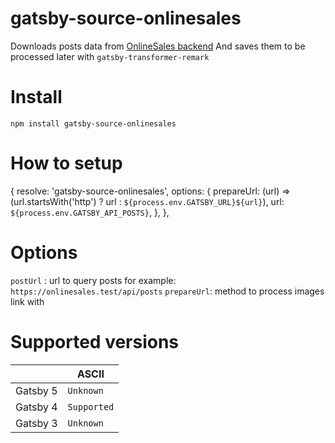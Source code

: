 # gatsby-source-onlinesales

Downloads posts data from [OnlineSales backend](https://github.com/peterliapin/onlinesales.core) And saves them to be processed later with `gatsby-transformer-remark`


# Install

    npm install gatsby-source-onlinesales

# How to setup

{
	resolve:  'gatsby-source-onlinesales',
	options: {
			prepareUrl: (url) => (url.startsWith('http') ? url : `${process.env.GATSBY_URL}${url}`),
			url:  `${process.env.GATSBY_API_POSTS}`,
		},
},

# Options
`postUrl` : url to query posts for example: `https://onlinesales.test/api/posts`
`prepareUrl`: method to process images link with

# Supported versions

|                |ASCII                          
|----------------|-------------------------------
|Gatsby 5|`Unknown`            
|Gatsby 4         |`Supported`            
|Gatsby 3         |`Unknown`